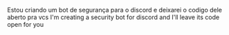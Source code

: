 Estou criando um bot de segurança para o discord e deixarei o codigo dele aberto pra vcs
I'm creating a security bot for discord and I'll leave its code open for you
